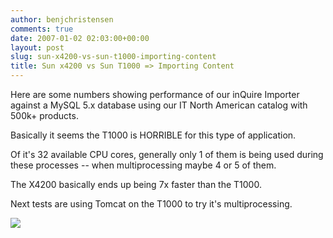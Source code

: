 ```yaml
---
author: benjchristensen
comments: true
date: 2007-01-02 02:03:00+00:00
layout: post
slug: sun-x4200-vs-sun-t1000-importing-content
title: Sun x4200 vs Sun T1000 => Importing Content
---
```


Here are some numbers showing performance of our inQuire Importer against a MySQL 5.x database using our IT North American catalog with 500k+ products.

Basically it seems the T1000 is HORRIBLE for this type of application.

Of it's 32 available CPU cores, generally only 1 of them is being used during these processes -- when multiprocessing maybe 4 or 5 of them.

The X4200 basically ends up being 7x faster than the T1000.

Next tests are using Tomcat on the T1000 to try it's multiprocessing.

[![](http://bp2.blogger.com/_CvV7agFF3Zc/RZm-kdx2RMI/AAAAAAAAABc/R_EJA6xG9N4/s400/t1000vsx4200-imports.png)](http://bp2.blogger.com/_CvV7agFF3Zc/RZm-kdx2RMI/AAAAAAAAABc/R_EJA6xG9N4/s1600-h/t1000vsx4200-imports.png)
